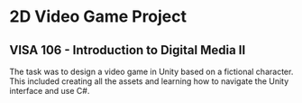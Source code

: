 <h1> 2D Video Game Project </h1>
<h2>VISA 106 - Introduction to Digital Media II</h2>

The task was to design a video game in Unity based on a fictional character. This included creating all the assets and learning how to navigate the Unity interface and use C#. 


